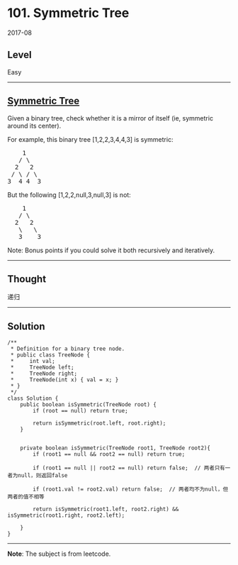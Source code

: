 # 101. Symmetric Tree

2017-08


## Level
Easy


---


## [Symmetric Tree](https://leetcode.com/problems/symmetric-tree/description/)


Given a binary tree, check whether it is a mirror of itself (ie, symmetric around its center).

For example, this binary tree [1,2,2,3,4,4,3] is symmetric:
<pre>
    1
   / \
  2   2
 / \ / \
3  4 4  3
</pre>
But the following [1,2,2,null,3,null,3] is not:
<pre>
    1
   / \
  2   2
   \   \
   3    3
</pre>
Note:
Bonus points if you could solve it both recursively and iteratively.


---


## Thought
递归


---


## Solution

```
/**
 * Definition for a binary tree node.
 * public class TreeNode {
 *     int val;
 *     TreeNode left;
 *     TreeNode right;
 *     TreeNode(int x) { val = x; }
 * }
 */
class Solution {
    public boolean isSymmetric(TreeNode root) {
        if (root == null) return true;
        
        return isSymmetric(root.left, root.right);
    }
    
    
    private boolean isSymmetric(TreeNode root1, TreeNode root2){
        if (root1 == null && root2 == null) return true;
        
        if (root1 == null || root2 == null) return false;  // 两者只有一者为null，则返回false
        
        if (root1.val != root2.val) return false;  // 两者均不为null，但两者的值不相等
        
        return isSymmetric(root1.left, root2.right) && isSymmetric(root1.right, root2.left);
        
    }
}
```


---


**Note**: The subject is from leetcode.

